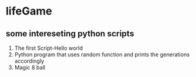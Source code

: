 # lifeGame
## some intereseting python scripts
1. The first Script-Hello world
2. Python program that uses random function and prints the generations accordingly
3. Magic 8 ball

